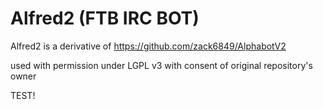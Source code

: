 Alfred2 (FTB IRC BOT)
=================

Alfred2 is a derivative of https://github.com/zack6849/AlphabotV2

used with permission under LGPL v3 with consent of original repository's owner

TEST!
